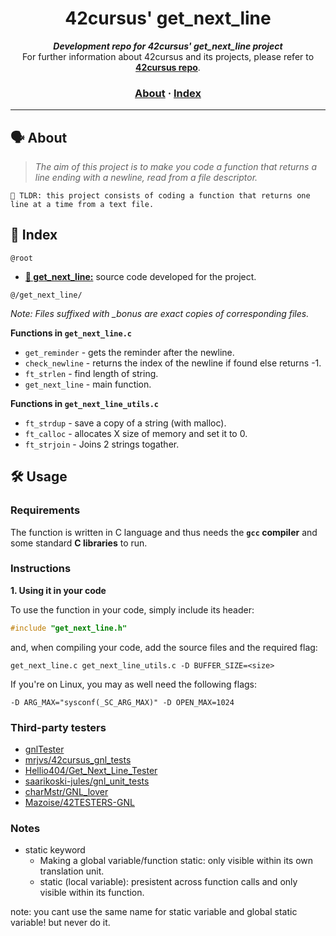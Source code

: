 <h1 align="center">
	42cursus' get_next_line
</h1>

<p align="center">
	<b><i>Development repo for 42cursus' get_next_line project</i></b><br>
	For further information about 42cursus and its projects, please refer to <a href="https://github.com/achrafelkhnissi/1337/blob/master/42curses/README.md"><b>42cursus repo</b></a>.
</p>

<h3 align="center">
	<a href="#%EF%B8%8F-about">About</a>
	<span> · </span>
	<a href="#-index">Index</a>
</h3>

---

## 🗣️ About

> _The aim of this project is to make you code a function that returns a line ending with a newline, read from a file descriptor._

	🚀 TLDR: this project consists of coding a function that returns one line at a time from a text file.

## 📑 Index

`@root`

* [**📁 get_next_line:**](get_next_line/) source code developed for the project.

`@/get_next_line/`

_Note: Files suffixed with *_bonus* are exact copies of corresponding files._

**Functions in `get_next_line.c`**

* `get_reminder`	- gets the reminder after the newline.
* `check_newline`	- returns the index of the newline if found else returns -1.
* `ft_strlen`		- find length of string.
* `get_next_line`	- main function.

**Functions in `get_next_line_utils.c`**

* `ft_strdup`		- save a copy of a string (with malloc).
* `ft_calloc`		- allocates X size of memory and set it to 0.
* `ft_strjoin`		- Joins 2 strings togather.

## 🛠️ Usage

### Requirements

The function is written in C language and thus needs the **`gcc` compiler** and some standard **C libraries** to run.

### Instructions

**1. Using it in your code**

To use the function in your code, simply include its header:

```C
#include "get_next_line.h"
```

and, when compiling your code, add the source files and the required flag:

```shell
get_next_line.c get_next_line_utils.c -D BUFFER_SIZE=<size>
```

If you're on Linux, you may as well need the following flags:

```shell
-D ARG_MAX="sysconf(_SC_ARG_MAX)" -D OPEN_MAX=1024
```


### Third-party testers

* [gnlTester](https://github.com/Tripouille/gnlTester)
* [mrjvs/42cursus_gnl_tests](https://github.com/mrjvs/42cursus_gnl_tests)
* [Hellio404/Get_Next_Line_Tester](https://github.com/Hellio404/Get_Next_Line_Tester)
* [saarikoski-jules/gnl_unit_tests](https://github.com/saarikoski-jules/gnl_unit_tests)
* [charMstr/GNL_lover](https://github.com/charMstr/GNL_lover)
* [Mazoise/42TESTERS-GNL](https://github.com/Mazoise/42TESTERS-GNL)

### Notes
- static keyword
	- Making a global variable/function static: only visible within its own translation unit.
	- static (local variable): presistent across function calls and only visible within its function. 

note: you cant use the same name for static variable and global static variable! but never do it.
